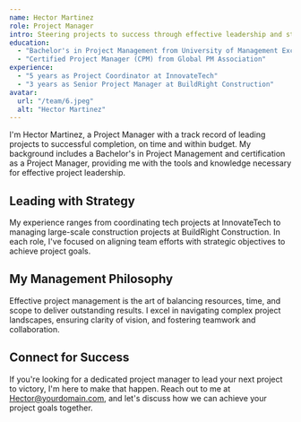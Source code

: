 ```yaml
---
name: Hector Martinez
role: Project Manager
intro: Steering projects to success through effective leadership and strategic planning.
education:
  - "Bachelor's in Project Management from University of Management Excellence"
  - "Certified Project Manager (CPM) from Global PM Association"
experience:
  - "5 years as Project Coordinator at InnovateTech"
  - "3 years as Senior Project Manager at BuildRight Construction"
avatar:
  url: "/team/6.jpeg"
  alt: "Hector Martinez"
---
```


I'm Hector Martinez, a Project Manager with a track record of leading projects to successful completion, on time and within budget. My background includes a Bachelor's in Project Management and certification as a Project Manager, providing me with the tools and knowledge necessary for effective project leadership.

## Leading with Strategy

My experience ranges from coordinating tech projects at InnovateTech to managing large-scale construction projects at BuildRight Construction. In each role, I've focused on aligning team efforts with strategic objectives to achieve project goals.

## My Management Philosophy

Effective project management is the art of balancing resources, time, and scope to deliver outstanding results. I excel in navigating complex project landscapes, ensuring clarity of vision, and fostering teamwork and collaboration.

## Connect for Success

If you're looking for a dedicated project manager to lead your next project to victory, I'm here to make that happen. Reach out to me at [Hector@yourdomain.com](mailto:Hector@yourdomain.com), and let's discuss how we can achieve your project goals together.
